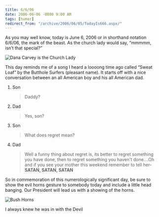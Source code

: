 ```yaml
---
title: 6/6/06
date: 2006-06-06 -0800 9:00 AM
tags: [humor]
redirect_from: "/archive/2006/06/05/TodayIs666.aspx/"
---
```


As you may well know, today is June 6, 2006 or in shorthand notation
6/6/06, the mark of the beast. As the church lady would say, “mmmmm,
isn’t that special?”

![Dana Carvey is the Church
Lady](https://haacked.com/images/ChurchLady.jpg)

This day reminds me of a song I heard a loooong time ago called “Sweat
Loaf” by the Butthole Surfers (pleasant name). It starts off with a nice
conversation between an all American boy and his all American dad.

1.  Son

    > Daddy?

2.  Dad

    > Yes, son?

3.  Son

    > What does regret mean?

4.  Dad

    > Well a funny thing about regret is, its better to regret something
    > you have done, then to regret something you haven't done....Oh and
    > if you see your mother this weekend remember to tell her- **SATAN,
    > SATAN, SATAN**

So in commemoration of this numerologically significant day, be sure to
show the evil horns gesture to somebody today and include a little head
banging. Our President will lead us with a showing of the horns.

![Bush Horns](https://haacked.com/images/Bush-horns.jpg)

I always knew he was in with the Devil


